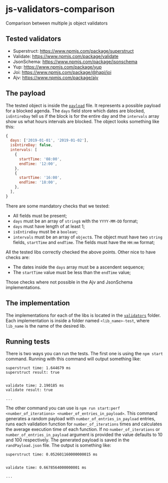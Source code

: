 # js-validators-comparison
Comparison between multiple js object validators

## Tested validators
- Superstruct: https://www.npmjs.com/package/superstruct
- Validate: https://www.npmjs.com/package/validate
- JsonSchema: https://www.npmjs.com/package/jsonschema
- Yup: https://www.npmjs.com/package/yup
- Joi: https://www.npmjs.com/package/@hapi/joi
- Ajv: https://www.npmjs.com/package/ajv

## The payload

The tested object is inside the [`payload`](/payload.js) file. It represents a possible payload for a blocked agenda. The `days` field store which dates are blocked, `isEntireDay` tell us if the block is for the entire day and the `intervals` array show us what hours intervals are blocked. The object looks something like this:

```javascript
{
  days: ['2019-01-01', '2019-01-02'],
  isEntireDay: false,
  intervals: [
    {
      startTime: '08:00',
      endTime: '12:00',
    },
    {
      startTime: '16:00',
      endTime: '18:00',
    },
  ],
}
```

There are some mandatory checks that we tested:

  - All fields must be present;
  - `days` must be an array of `string`s with the `YYYY-MM-DD` format;
  - `days` must have length of at least 1;
  - `isEntireDay` must be a `boolean`;
  - `intervals` must be an array of `object`s. The object must have two `string` fields, `startTime` and `endTime`. The fields must have the `HH:mm` format;

All the tested libs correctly checked the above points. Other nice to have checks are:

  - The dates inside the `days` array must be a ascendent sequence;
  - The `startTime` value must be less than the `endTime` value;

Those checks where not possible in the Ajv and JsonSchema implementations.

## The implementation

The implementations for each of the libs is located in the [`validators`](/validators) folder. Each implementation is inside a folder named `<lib_name>-test`, where `lib_name` is the name of the desired lib.

## Running tests
There is two ways you can run the tests. The first one is using the `npm start` command. Running with this command will output something like:

```
superstruct time: 1.644679 ms
superstruct result: true


validate time: 2.190185 ms
validate result: true

...
```

The other command you can use is `npm run start:perf <number_of_iterations> <number_of_entries_in_payload>`. This command generates a random payload with `number_of_entries_in_payload` entries, runs each validation function for `number_of_iterations` times and calculates the average execution time of each function. If no `number_of_iterations` or `number_of_entries_in_payload` argument is provided the value defaults to 10 and 100 respectively. The generated payload is saved in the `randPayload.json` file. The output is something like:

```
superstruct time: 0.052601160000000015 ms


validate time: 0.6678564000000001 ms

...
```
